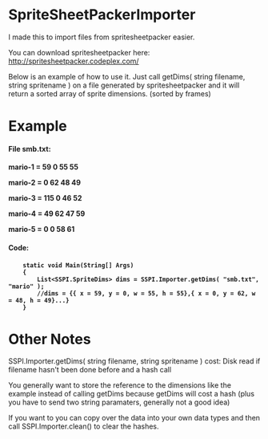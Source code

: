 SpriteSheetPackerImporter
=========================

I made this to import files from spritesheetpacker easier.

You can download spritesheetpacker here:
http://spritesheetpacker.codeplex.com/

Below is an example of how to use it. Just call getDims( string filename, string spritename ) on a file
generated by spritesheetpacker and it will return a sorted array of sprite dimensions. (sorted by frames)

Example
=========================
<h4>File smb.txt:<h4>

  mario-1 = 59 0 55 55
  
  mario-2 = 0 62 48 49
  
  mario-3 = 115 0 46 52
  
  mario-4 = 49 62 47 59
  
  mario-5 = 0 0 58 61


<h4>Code:<h4>

        static void Main(String[] Args)
        {
            List<SSPI.SpriteDims> dims = SSPI.Importer.getDims( "smb.txt", "mario" );
            //dims = {{ x = 59, y = 0, w = 55, h = 55},{ x = 0, y = 62, w = 48, h = 49}...}
        }

Other Notes
=========================
SSPI.Importer.getDims( string filename, string spritename ) cost: Disk read if filename hasn't been done before and a hash call

You generally want to store the reference to the dimensions like the example instead of calling getDims because getDims will cost a hash (plus you have to send two string paramaters, generally not a good idea)

If you want to you can copy over the data into your own data types and then call SSPI.Importer.clean() to clear the hashes.
